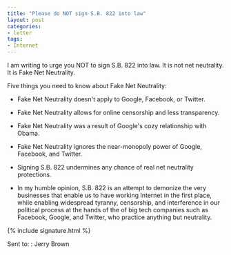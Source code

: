 ```yaml
---
title: "Please do NOT sign S.B. 822 into law"
layout: post
categories:
- letter
tags:
- Internet
---
```


I am writing to urge you NOT to sign S.B. 822 into law. It is not net neutrality. It is Fake Net Neutrality.

Five things you need to know about Fake Net Neutrality:

- Fake Net Neutrality doesn't apply to Google, Facebook, or Twitter.

- Fake Net Neutrality allows for online censorship and less transparency.

- Fake Net Neutrality was a result of Google's cozy relationship with Obama.

- Fake Net Neutrality ignores the near-monopoly power of Google, Facebook, and Twitter.

- Signing S.B. 822 undermines any chance of real net neutrality protections.

- In my humble opinion, S.B. 822 is an attempt to demonize the very businesses that enable us to have working Internet in the first place, while enabling widespread tyranny, censorship, and interference in our political process at the hands of the of big tech companies such as Facebook, Google, and Twitter, who practice anything but neutrality.

{% include signature.html %}

Sent to:
: Jerry Brown

